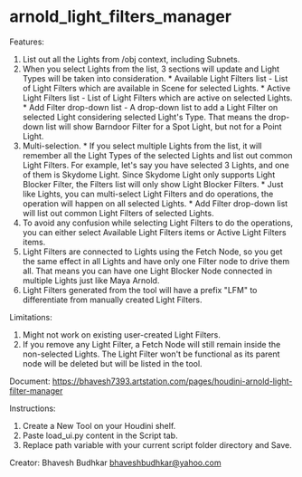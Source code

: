 # arnold_light_filters_manager

Features:
1. List out all the Lights from /obj context, including Subnets.
2. When you select Lights from the list, 3 sections will update and Light Types
   will be taken into consideration.
        * Available Light Filters list - List of Light Filters which are
          available in Scene for selected Lights.
        * Active Light Filters list - List of Light Filters which are active
          on selected Lights.
        * Add Filter drop-down list - A drop-down list to add a Light Filter
          on selected Light considering selected Light's Type. That means the
          drop-down list will show Barndoor Filter for a Spot Light, but not
          for a Point Light.
3. Multi-selection.
        * If you select multiple Lights from the list, it will remember all
          the Light Types of the selected Lights and list out common Light Filters.
          For example, let's say you have selected 3 Lights, and one of them is
          Skydome Light. Since Skydome Light only supports Light Blocker Filter,
          the Filters list will only show Light Blocker Filters.
        * Just like Lights, you can multi-select Light Filters and do operations,
          the operation will happen on all selected Lights.
        * Add Filter drop-down list will list out common Light Filters of
          selected Lights.
4. To avoid any confusion while selecting Light Filters to do the operations,
   you can either select Available Light Filters items or Active Light
   Filters items.
5. Light Filters are connected to Lights using the Fetch Node, so you get the
   same effect in all Lights and have only one Filter node to drive them all.
   That means you can have one Light Blocker Node connected in multiple Lights
   just like Maya Arnold.
6. Light Filters generated from the tool will have a prefix "LFM" to differentiate
   from manually created Light Filters.

Limitations:
1. Might not work on existing user-created Light Filters.
2. If you remove any Light Filter, a Fetch Node will still remain inside the
   non-selected Lights. The Light Filter won't be functional as its parent
   node will be deleted but will be listed in the tool.

Document: https://bhavesh7393.artstation.com/pages/houdini-arnold-light-filter-manager

Instructions:
1. Create a New Tool on your Houdini shelf.
2. Paste load_ui.py content in the Script tab.
3. Replace path variable with your current script folder directory and Save.

Creator:
Bhavesh Budhkar
bhaveshbudhkar@yahoo.com
